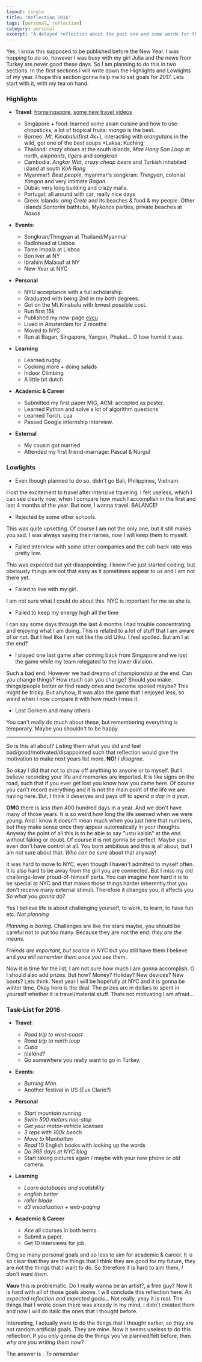 ```yaml
---
layout: single
title: "Reflection 2016"
tags: [personal, reflection]
category: personal
excerpt: "A delayed reflection about the past one and some words for the next"
---
```


Yes, I know this supposed to be published before the New Year. I was hopping to do so, however I was busy with my girl Julia and the news from Turkey are never good these days. So I am planning to do this in two sections. In the first sections I will write down the Highlights and Lowlights of my year. I hope this section gonna help me to set goals for 2017. Lets start with it, with my tea on hand.

### Highlights
- **Travel**: [fromsingapore](https://fromsingapore.tumblr.com/), [some new travel videos](https://vimeo.com/utkuevc)
    + Singapore + food: learned some asian cuisine and how to use chopsticks, a lot of tropical fruits: *mango* is the best.
    + Borneo: *Mt. Kinabalu*(first 4k+), interacting with *orangutans* in the wild, got one of the best soups *Laksa: Kuching
    + Thailand: *crazy shows* at the south islands, *Mae Hong Son Loop* at north, *elephants*, *tigers* and *songkran*
    + Cambodia: *Angkor Wat*, *crazy cheap beers* and Turkish inhabited island at south *Koh Rong*
    + Myanmar!: *Best people*, myanmar's songkran: *Thingyan*, colonial *Yangon* and very intimate *Bagan*.
    + Dubai: very long building and crazy malls.
    + Portugal: all around with car, really nice days
    + Greek Islands: omg *Crete* and its beaches & food & my people. Other islands *Santorini* bathtubs, *Mykonos* parties, private beaches at *Naxos*

-  **Events**:
    +  Songkran/Thingyan at Thailand/Myanmar
    +  Radiohead at Lisboa
    +  Tame Impala at Lisboa
    +  Bon Iver at NY
    +  Ibrahim Malaouf at NY 
    +  New-Year at NYC

- **Personal**
    + NYU acceptance with a full scholarship. 
    + Graduated with being 2nd in my both degrees.
    + Got on the Mt.Kinabalu with lowest possible cost. 
    + Run first 15k
    + Published my new-page [evcu](https://evcu.github.io/)
    + Lived in Amsterdam for 2 months
    + Moved to NYC
    + Run at Bagan, Singapore, Yangon, Phuket... O how humid it was.

- **Learning**
    + Learned rugby.
    + Cooking more + doing salads
    + Indoor Climbing 
    + A little bit dutch

- **Academic & Career**
    + Submitted my first paper MIG, ACM: accepted as poster.
    + Learned Python and solve a lot of algorithm questions
    + Learned Torch, Lua
    + Passed Google internship interview.

- **External**
    + My cousin got married
    + Attended my first friend-marriage: Pascal & Nurgul

### Lowlights
- Even though planned to do so, didn't go Bali, Philippines, Vietnam.

I lost the excitement to travel after intensive traveling. I felt useless, which I can see clearly now, when I compare how much I accomplish in the first and last 4 months of the year. But now, I wanna travel. BALANCE!

- Rejected by some other schools.

This was quite upsetting. Of course I am not the only one, but it still makes you sad. I was always saying their names, now I will keep them to myself. 

- Failed interview with some other companies and the call-back rate was pretty low. 

This was expected but yet disappointing. I know I've just started coding, but obviously things are not that easy as it sometimes appear to us and I am not there yet.

- Failed to live with my girl.

I am not sure what I could do about this. NYC is important for me so she is. 

- Failed to keep my energy high all the time

I can say some days through the last 4 months I had trouble concentrating and enjoying what I am doing. This is related to a lot of stuff that I am aware of or not. But I feel like I am not like the old Utku. I feel spoiled. But am I at the end?

- I played one last game after coming back from Singapore and we lost the game while my team relegated to the lower division. 

Such a bad end. However we had dreams of championship at the end. Can you change things? How much can you change? Should you make things/people better or find ready ones and become spoiled maybe? This might be tricky. But anyhow, It was also the game that I enjoyed less, so weird when I now compare it with how much I miss it. 

- Lost Gorkem and many others

You can't really do much about these, but remembering everything is temporary. Maybe you shouldn't to be happy.

------------------------

So is this all about? Listing them what you did and feel bad/good/motivated/disappointed such that reflection would give the motivation to make next years list more. **NO!** _I disagree_.

So okay I did that not to show off anything to anyone or to myself. But I believe recording your life and memories are imported. It is like signs on the road, such that if you ever get lost you know how you came here. Of course you can't record everything and it is not the main point of the life we are having here. But, I think it deserves and pays off to spend _a day in a year_. 

**OMG** there is _less then_ 400 hundred days in a year. And we don't have many of those years. It is so weird how long the life seemed when we were young. And I know it doesn't mean much when you just here that numbers, but they make sense once they appear automatically in your thoughts. Anyway the point of all this is to be able to say "ustu kalsin" at the end without faking or doubt. Of course it is not gonna be perfect. Maybe you even don't have control at all. You born ambitious and this is all about, but I am not sure about that. _Who can be sure_ about that anyway!

It was hard to move to NYC, even though I haven't admitted to myself often. It is also hard to be away from the girl you are connected. But I miss my old challenge-lover proud-of-himself parts. You can imagine how hard it is to be special at NYC and that makes those things harder inherently that you don't receive many external stimuli. Therefore it changes you, it affects you. _So what you gonna do_?

Yes I believe life is about challenging yourself, to work, to learn, to have fun etc. _Not planning_

_Planning is boring._ Challenges are like the stars maybe, you should be careful not to put too many. Because they are not the end: _they are the means_.

_Friends are important, but scarce in NYC_ but you still have them I believe and _you will remember them once you see them_. 

Now it is time for the list, I am not sure how much I am gonna accomplish. O I should also add prizes. But how? Money? Holiday? New devices? New boots? Lets think. Next year I will be hopefully at NYC and it is gonna be winter time. Okay here is the deal. The prizes are in dollars to spent in yourself whether it is travel/material stuff. Thats not motivating I am afraid...

### Task-List for 2016
- **Travel**: 
    + _Road trip to west-coast_
    + _Road trip to north loop_
    + _Cuba_
    + _Iceland?_
    + Go somewhere you really want to go in Turkey.

-  **Events**:
    +  _Burning Man._
    +  Another festival in US (Eux Clarie?)

- **Personal**
    + _Start mountain running_
    + _Swim 500 meters non-stop_
    + _Get your motor-vehicle licenses_
    + _3 reps with 100k bench_
    + _Move to Manhattan_
    + _Read_ 10 English books with looking up the words
    + _Do 365 days at NYC blog_
    + Start taking pictures again / maybe with your new phone or old camera.

- **Learning**
    + _Learn databases and scalability_
    + _english better_
    + _roller blade_
    + _d3 visualization + web-paging_

- **Academic & Career**
    + _Ace_ all courses in both terms.
    + Submit a paper.
    + Get 10 interviews for job. 

Omg so many personal goals and so less to aim for academic & career. It is so clear that they are the things that I think they are good for my future, they are not the things that I want to do. So therefore it is hard to aim them, _I don't want them_. 

__Vauv__ this is problematic. Do I really wanna be an artist?, a free guy? Now it is hard with all of those goals above. I will conclude this reflection here. _An expected reflection and expected goals_... Not really, yeay it is real. The things that I wrote down there was already in my mind, i didn't created them and now I will do italic the ones that I thought before.

Interesting, I actually want to do the things that I thought earlier, so they are not random artificial goals. They are mine. Now it seems useless to do this reflection. If you only gonna do the things you've planned/felt before, then _why are you writing them now_?

The answer is : _To remember_






